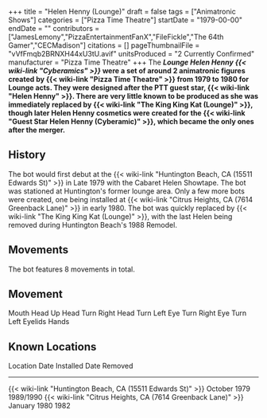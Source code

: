 +++
title = "Helen Henny (Lounge)"
draft = false
tags = ["Animatronic Shows"]
categories = ["Pizza Time Theatre"]
startDate = "1979-00-00"
endDate = ""
contributors = ["JamesLemony","PizzaEntertainmentFanX","FileFickle","The 64th Gamer","CECMadison"]
citations = []
pageThumbnailFile = "vVfFmqb2BRNXH44xU3tU.avif"
unitsProduced = "2 Currently Confirmed"
manufacturer = "Pizza Time Theatre"
+++
The ***Lounge* ***Helen Henny {{< wiki-link "Cyberamics" >}}* were a set of around 2 animatronic figures created by {{< wiki-link "Pizza Time Theatre" >}} from 1979 to 1980 for Lounge acts. They were designed after the PTT guest star, {{< wiki-link "Helen Henny" >}}.
There are very little known to be produced as she was immediately replaced by {{< wiki-link "The King King Kat (Lounge)" >}}, though later Helen Henny cosmetics were created for the {{< wiki-link "Guest Star Helen Henny (Cyberamic)" >}}, which became the only ones after the merger.****

## History

The bot would first debut at the {{< wiki-link "Huntington Beach, CA (15511 Edwards St)" >}} in Late 1979 with the Cabaret Helen Showtape. The bot was stationed at Huntington's former lounge area. Only a few more bots were created, one being installed at {{< wiki-link "Citrus Heights, CA (7614 Greenback Lane)" >}} in early 1980. The bot was quickly replaced by {{< wiki-link "The King King Kat (Lounge)" >}}, with the last Helen being removed during Huntington Beach's 1988 Remodel.

## Movements

The bot features 8 movements in total.

  Movement
  -----------------
  Mouth
  Head Up
  Head Turn Right
  Head Turn Left
  Eye Turn Right
  Eye Turn Left
  Eyelids
  Hands

## Known Locations

  Location                                                           Date Installed   Date Removed
  ------------------------------------------------------------------ ---------------- --------------
  {{< wiki-link "Huntington Beach, CA (15511 Edwards St)" >}}    October 1979     1989/1990
  {{< wiki-link "Citrus Heights, CA (7614 Greenback Lane)" >}}   January 1980     1982
